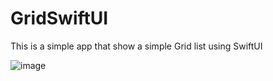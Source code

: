 # GridSwiftUI
This is a simple app that show a simple Grid list using SwiftUI

![image](https://user-images.githubusercontent.com/46237010/217029523-83319a6b-340b-4bbd-b15b-55b02f84a9af.png)
